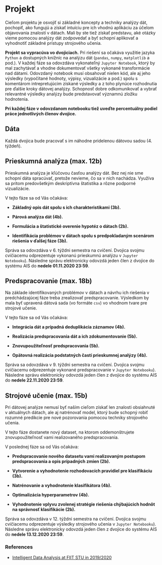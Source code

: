 # Projekt

Cieľom projektu je osvojiť si základné koncepty a techniky analýzy dát, pochopiť, ako fungujú 
a získať intuíciu pre ich vhodnú aplikáciu za účelom objavovania znalostí v dátach. 
Mali by ste tiež získať predstavu, aké otázky vieme pomocou analýzy dát zodpovedať 
a byť schopní aplikovať a vyhodnotiť základné prístupy strojového učenia.

**Projekt sa vypracúva vo dvojiciach.** 
Pri riešení sa očakáva využitie jazyka `Python` 
a dostupných knižníc na analýzu dát (`pandas`, `numpy`, `matplotlib` a pod.). 
V každej fáze sa odovzdáva vykonateľný `Jupyter Notebook`, 
ktorý by mal zachytávať a vhodne dokumentovať všetky vykonané transformácie nad dátami. 
Odovzdaný notebook musí obsahovať nielen kód, 
ale aj jeho výsledky (vypočítané hodnoty, výpisy, vizualizácie a pod.) 
spolu s komentárom intrepretujúcim získané výsledky 
a z toho plynúce rozhodnutia pre ďalšie kroky dátovej analýzy. 
Schopnosť dobre odkomunikovať a vybrať relevantné výsledky analýzy 
bude predstavovať významnú zložku hodnotenia. 

**Pri každej fáze v odovzdanom notebooku tiež uveďte percentuálny podiel práce jednotlivých členov dvojice.**

## Dáta

Každá dvojica bude pracovať s im náhodne pridelenou dátovou sadou (4. týždeň). 
<!-- 
Dáta predstavujú záznamy o pacientoch, ktorí boli vyšetrovaní na cukrovku. 
Vašou úlohou je vedieť predikovať hodnotu **Y** (môže sa líšiť v závislosti od pridelenej dátovej sady). 
Budete sa musieť pritom vysporiadať s viacerými problémami, ktoré sa v dátach nachádzajú 
(formáty dát, chýbajúce, nezmyselné alebo vychýlené hodnoty a pod.).
-->

## Prieskumná analýza (max. 12b)
Prieskumná analýza je kľúčovou časťou analýzy dát. 
Bez nej nie sme schopní dáta spracúvať, pretože nevieme, čo sa v nich nachádza. 
Využíva sa  pritom predovšetkým deskriptívna štatistika a rôzne podporné vizualizácie. 

V tejto fáze sa od Vás očakáva:

- **Základný opis dát spolu s ich charakteristikami (3b).** 
<!--
Pre dosiahnutie plného počtu bodov uveďte počet záznamov, počet atribútov, ich typy a 
pre zvolené významné atribúty ich distribúcie, základné deskriptívne štatistiky a pod.
-->
- **Párová analýza dát (4b).** 
<!--
Preskúmajte vzťahy medzi zvolenými dvojicami atribútov. 
Zamerajte sa pritom na identifikáciu závislostí medzi dvojicami atribútov (napr. korelácie) 
a na závislosti medzi predikovanou premennou a ostatnými premennými (potenciálnymi prediktormi).
-->
- **Formulácia a štatistické overenie hypotéz o dátach (2b).** 
<!--
Mali by ste sformulovať aspoň dve hypotézy o dátach, ktoré budú relevantné v kontexte zadanej predikčnej úlohy. 
Príkladom hypotézy (v závislosti od pridelenej dátovej sady) môže byť, že *pacienti s chorobou štítnej žľazy 
majú v priemere inú (vyššiu/nižšiu) hodnotu nejakej látky alebo hormónu ako pacienti bez danej choroby*. 
Vami sformulované hypotézy overte vhodne zvoleným štatistickým testom.
-->
- **Identifikácia problémov v dátach spolu s predpokladaným scenárom riešenia v ďalšej fáze (3b).** 
<!--
Mali by ste identifikovať, čo budete musieť v rámci predspracovania vyriešiť (aj s naznačením možností, 
ako tieto problémy plánujete v ďalšej fáze riešiť). Medzi problémy, na ktoré môžete v rámci analýzy naraziť, 
patria napr.: 
   - nevhodná štruktúra dát (dáta nie sú v tabuľkovej podobe alebo jedna entita je opísaná viacerými riadkami tabuľky)
   - duplicitné záznamy, resp. nejednoznačné mapovanie medzi záznamami
   - nejednotné formáty dát
   - chýbajúce hodnoty
   - vychýlené (odľahlé) hodnoty
   - a ďalšie, t. j. v dátach sa môžu nachádzať aj iné, tu nevymenované problémy, 
   ktoré tiež treba identifikovať a vo vašej analýze adresovať.

V odovzdanej správe (`Jupyter Notebooku`) by ste tak mali vedieť zodpovedať na otázky:
- Majú dáta vhodný formát pre ďalšie spracovanie? Ak nie, aké problémy sa v nich vyskytujú?
- Sú niektoré atribúty medzi sebou závislé? Od ktorých (jednotlivých) atribútov závisí predikovaná premenná?
- Sú v dátach chýbajúce hodnoty? Ako sú reprezentované? Ako plánujete riešiť problém chýbajúcich hodnôt 
pre jednotlivé atribúty, resp. pozorovania? (Pre rôzne atribúty môže byť vhodné použiť rôzne stratégie.)
- Nadobúdajú niektoré atribúty nezmyselné (nekonzistentné) či inak výrazne odchýlené hodnoty? Ktoré?
- Ako plánujete v ďalšej fáze tieto identifikované problémy adresovať / riešiť?
-->
Správa sa odovzdáva v 6. týždni semestra na cvičení.
Dvojica svojmu cvičiacemu odprezentuje vykonanú prieskumnú analýzu v `Jupyter Notebooku`). 
Následne správu elektronicky odovzdá jeden člen z  dvojice do systému AIS do **nedele 01.11.2020 23:59**.


## Predspracovanie (max. 18b)

Na základe identifikovaných problémov v dátach a návrhu ich riešenia v predchádzajúcej fáze 
treba zrealizovať predspracovanie. Výsledkom by mala byť upravená dátová sada (vo formáte `csv`) 
vo vhodnom tvare pre strojové učenie. 
<!--
To znamená, že jedno pozorovanie musí byť opísané jedným riadkom tabuľky; 
zároveň, keďže v tretej fáze budeme pracovať s algoritmom, 
ktorého implementácia podporuje len numerické dáta, 
bude potrebné všetky nenumerické atribúty transformovať na numerické. 
Napokon, keďže sa predspracovaním mohol zmeniť tvar a charakteristiky dát 
(počet atribútov, distribúcie hodnôt a pod.), treba znovu zrealizovať podstatné časti prieskumnej analýzy. 
Významnú časť hodnotenia bude predstavovať znovupoužiteľnosť (replikovateľnosť) predspracovania.
-->

V tejto fáze sa od Vás očakáva:
- **Integrácia dát a prípadná deduplikácia záznamov (4b).** 
<!--
Výsledkom by mala byť jednotná tabuľková reprezentácia dát, ktorá bude predstavovať vstup 
pre ďalšie spracovanie a (v 3. fáze) strojové učenie.
-->
- **Realizácia predspracovania dát a ich zdokumentovanie (5b).** 
<!--
  - Pri riešení chýbajúcich hodnôt vyskúšajte rôzne stratégie 
  (očakáva sa vyskúšanie minimálne dvoch stratégií, pričom aspoň jedna z nich 
  musí byť zvolená z posledných troch menovaných):
    - nahradenie chýbajúcej hodnoty mediánom
    - nahradenie chýbajúcej hodnoty priemerom
    - nahradenie chýbajúcej hodnoty pomerom ku korelovanému atribútu
    - nahradenie chýbajúcej hodnoty priemerom segmentu
    - nahradenie chýbajúcej hodnoty pomocou lineárnej regresie
    - nahradenie chýbajúcej hodnoty pomocou algoritmu k-najbližších susedov
  - Podobne postupujte aj pri riešení vychýlených (odľahlých) hodnôt, pričom vyskúšajte aspoň dve  zo stratégií uvedených nižšie:
    - odstránenie vychýlených (odľahlých) pozorovaní
    - nahradenie vychýlenej hodnoty hraničnými hodnotami rozdelenia (5 percentilom, resp. 95 percentilom)
    - transformácia atribútu s vychýlenými hodnotami pomocou zvolenej funkcie (logaritmus, odmocnina a pod.)
-->
- **Znovupoužiteľnosť predspracovania (5b).** 
<!--
Upravte váš kód realizujúci predspracovanie trénovacej množiny tak, 
aby ho bolo možné bez ďalších úprav znovupoužiť na predspracovanie validačnej, 
resp. testovacej množiny (ich predspracovanie sa pritom v tej fáze nevyžaduje, 
odovzdaný kód v `Jupyter Notebooku` na to však musí byť pripravený). 
Očakáva sa preto, že bude predspracovanie realizované pomocou funkcií alebo využijete možnosti 
knižnice `sklearn.pipeline`. Častým problémom býva využitie informácií, 
ktoré nie sú dostupné v čase zbierania údajov (napr. štatistické informácie o celej testovacej sade 
pri spracovaní trénovacích údajov alebo aj pri spracovaní jednotlivých pozorovaní z testovacej sady), 
čím môžete do trénovania zaniesť znalosť z validačnej alebo testovacej množiny; 
vaše riešenie toto musí ošetrovať.
-->
- **Opätovná realizácia podstatných častí prieskumnej analýzy (4b).** 
<!--
V rámci nej by ste mali vedieť zodpovedať na otázku, ako sa zmenili distribúcie hodnôt 
po realizácii krokov predspracovania (t. j. treba ju realizovať len tam, 
kde vaším predspracovaním došlo k nejakým zmenám).
-->
Správa sa odovzdáva v 9. týždni semestra na cvičení.
Dvojica svojmu cvičiacemu odprezentuje vykonané predspracovanie v `Jupyter Notebooku`). 
Následne správu elektronicky odovzdá jeden člen z  dvojice do systému AIS do **nedele 22.11.2020 23:59**.


## Strojové učenie (max. 15b)

Pri dátovej analýze nemusí byť naším cieľom získať len znalosti obsiahnuté v aktuálnych dátach, 
ale aj natrénovať model, ktorý bude schopný robiť rozumné predikcie pre nové pozorovania 
pomocou techniky strojového učenia. 
<!--
V tomto projekte sa zameriame na rozhodovacie stromy vzhľadom na ich jednoduchú interpretovateľnosť.
-->
V tejto fáze dostanete nový dataset, na ktorom oddemonštrujete znovupoužiteľnosť vami realizovaného predspracovania. 
<!--
Vami natrénované klasifikátory budú porovnané medzi sebou; 
uvidíte tak, ako dobre ste sa umiestnili v rámci vášho cvičenia, resp. celého predmetu.
-->
V poslednej fáze sa od Vás očakáva:
- **Predspracovanie nového datasetu vami realizovaným postupom predspracovania a opis prípadných zmien (2b).** 
<!--
Spustite postup predspracovania realizovaný v predchádzajúcej fáze nad novým datasetom. 
Nový dataset bude mať rovnakú štruktúru ako váš pôvodný, 
nebudú sa v ňom však možno nachádzať niektoré problémy (nové vám nepribudnú). 
Ak si spustenie predspracovania vyžiada zmeny v kóde, opíšte ich.
-->
- **Vytvorenie a vyhodnotenie rozhodovacích pravidiel pre klasifikáciu (3b).** 
<!--
- **Manuálne vytvorenie a vyhodnotenie rozhodovacích pravidiel pre klasifikáciu (3b).** 
Vyskúšajte jednoduché pravidlá zahŕňajúce jeden atribút, ale aj komplikovanejšie zahŕňajúce viacero atribútov 
(ich kombinácie). Pravidlá by v tomto kroku mali byť vytvorené manuálne na základe pozorovaných závislostí v dátach. 
Pravidlá (manuálne vytvorené klasifikátory) vyhodnoťte pomocou metrík 
správnosť (angl. *accuracy*), presnosť (angl. *precision*) a úplnosť (angl. *recall*). 
-->
- **Natrénovanie a vyhodnotenie klasifikátora (4b).** 
<!--
- **Natrénovanie a vyhodnotenie klasifikátora s využitím rozhodovacích stromov (4b).** 
Na trénovanie využite algoritmus dostupný v knižnici `scikit-learn` (`CART`). 
Vizualizujte natrénované pravidlá. Vyhodnoťte natrénovaný rozhodovací strom pomocou metrík 
správnosť (angl. *accuracy*), presnosť (angl. *precision*) a úplnosť (angl. *recall*). 
Porovnajte natrénovaný klasifikátor s vašimi manuálne vytvorenými pravidlami z druhého kroku. 
-->
- **Optimalizácia hyperparametrov (4b).** 
<!--
Preskúmajte hyperparametre klasifikačného algoritmu `CART` a vyskúšajte ich rôzne nastavenie tak, 
aby ste minimalizovali preučenie. Vysvetlite, čo jednotlivé hyperparametre robia. 
Pri nastavovaní hyperparametrov algoritmu využite 10-násobnú krížovú validáciu na trénovacej množine.
-->
- **Vyhodnotenie vplyvu zvolenej stratégie riešenia chýbajúcich hodnôt na správnosť klasifikácie (2b).** 
<!--
Zistite, či použitie zvolených stratégií riešenia chýbajúcich hodnôt vplýva 
na správnosť (angl. accuracy) klasifikácie. Ktorá stratégia sa ukázala ako vhodnejšia pre daný problém?
-->

Správa sa odovzdáva v 12. týždni semestra na cvičení.
Dvojica svojmu cvičiacemu odprezentuje výsledky strojového učenia v `Jupyter Notebooku`). 
Následne správu elektronicky odovzdá jeden člen z dvojice do systému AIS do **nedele 13.12.2020 23:59**.



### References 
- [Intelligent Data Analysis at FIIT STU in 2019/2020](https://github.com/robom/IAU-2019-2020)
